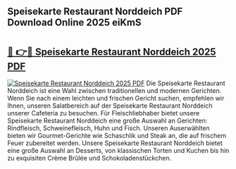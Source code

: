 ## Speisekarte Restaurant Norddeich PDF Download Online 2025 eiKmS

# <h2><a href="http://gc7e6qw.nevu.top/?p=Speisekarte+Restaurant+Norddeich">🔗 👉🔴 Speisekarte Restaurant Norddeich 2025 PDF</a></h2>

[![Speisekarte Restaurant Norddeich 2025 PDF](https://i.imgur.com/dBaPXMq.png)](http://gc7e6qw.nevu.top/?p=Speisekarte+Restaurant+Norddeich)
Die Speisekarte Restaurant Norddeich ist eine Wahl zwischen traditionellen und modernen Gerichten. Wenn Sie nach einem leichten und frischen Gericht suchen, empfehlen wir Ihnen, unseren Salatbereich auf der Speisekarte Restaurant Norddeich unserer Cafeteria zu besuchen. Für Fleischliebhaber bietet unsere Speisekarte Restaurant Norddeich eine große Auswahl an Gerichten: Rindfleisch, Schweinefleisch, Huhn und Fisch. Unseren Auserwählten bieten wir Gourmet-Gerichte wie Schaschlik und Steak an, die auf frischem Feuer zubereitet werden. Unsere Speisekarte Restaurant Norddeich bietet eine große Auswahl an Desserts, von klassischen Torten und Kuchen bis hin zu exquisiten Crème Brûlée und Schokoladenstückchen.
